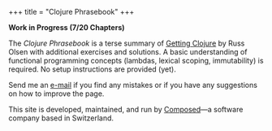 +++
title = "Clojure Phrasebook"
+++

**Work in Progress (7/20 Chapters)**

The _Clojure Phrasebook_ is a terse summary of [Getting
Clojure](https://pragprog.com/titles/roclojure/getting-clojure/) by Russ Olsen
with additional exercises and solutions. A basic understanding of functional
programming concepts (lambdas, lexical scoping, immutability) is required. No
setup instructions are provided (yet).

Send me an
[e-mail](mailto:patrick.bucher@composed.ch?subject=Clojure%20Phrasebook) if you
find any mistakes or if you have any suggestions on how to improve the page.

This site is developed, maintained, and run by
[Composed](https://www.composed.ch)—a software company based in Switzerland.
